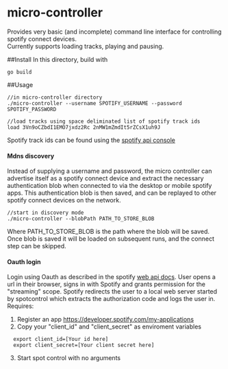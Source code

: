 # micro-controller

Provides very basic (and incomplete) command line interface for controlling spotify connect devices.  
Currently supports loading tracks, playing and pausing.

##Install
In this directory, build with
````
go build
````

##Usage
````
//in micro-controller directory
./micro-controller --username SPOTIFY_USERNAME --password SPOTIFY_PASSWORD

//load tracks using space deliminated list of spotify track ids
load 3Vn9oCZbdI1EMO7jxdz2Rc 2nMW1mZmdIt5rZCsX1uh9J
````
Spotify track ids can be found using the [spotify api console](https://developer.spotify.com/web-api/console/get-search-item/)

#### Mdns discovery
Instead of supplying a username and password, the micro controller can advertise itself as a spotify connect device and extract the necessary authentication blob when connected to via the desktop or mobile spotify apps.  This authentication blob is then saved, and can be replayed to other spotify connect devices on the network.

````
//start in discovery mode
./micro-controller --blobPath PATH_TO_STORE_BLOB
````
Where PATH_TO_STORE_BLOB is the path where the blob will be saved.  Once blob is saved it will be loaded on subsequent runs, and the connect step can be skipped.

#### Oauth login 
Login using Oauth as described in the spotify [web api docs](https://developer.spotify.com/web-api/authorization-guide/#authorization_code_flow). User opens a url in their browser, signs in with Spotify and grants permission for the "streaming" scope. Spotify redirects the user to a local web server started by spotcontrol which extracts the authorization code and logs the user in. 
Requires: 

1. Register an app https://developer.spotify.com/my-applications
2. Copy your "client_id" and "client_secret" as enviroment variables

  ````
    export client_id=[Your id here]
    export client_secret=[Your client secret here]
  ````
3. Start spot control with no arguments

